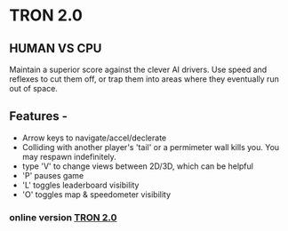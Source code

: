 # TRON 2.0
## HUMAN VS CPU

Maintain a superior score against the clever AI drivers. Use speed and reflexes to cut them off, or trap them into areas where they eventually run out of space.

## Features -
  * Arrow keys to navigate/accel/declerate
  * Colliding with another player's 'tail' or a permimeter wall kills you. You may respawn indefinitely.
  * type 'V' to change views between 2D/3D, which can be helpful
  * 'P' pauses game
  * 'L' toggles leaderboard visibility
  * 'O' toggles map & speedometer visibility

### online version [TRON 2.0](https://srmcgann.github.io/tron2.0)
